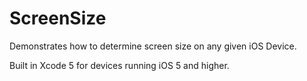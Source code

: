 ScreenSize
==========

Demonstrates how to determine screen size on any given iOS Device.

Built in Xcode 5 for devices running iOS 5 and higher.
